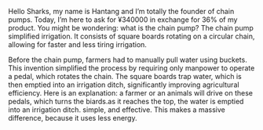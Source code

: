Hello Sharks, my name is Hantang and I’m totally the founder of chain pumps. Today, I’m here to ask for ¥340000 in exchange for 36% of my product. 
You might be wondering: what is the chain pump?
The chain pump simplified irrigation. It consists of square boards rotating on a circular chain, allowing for faster and less tiring irrigation.
      
Before the chain pump, farmers had to manually pull water using buckets. This invention simplified the process by requiring only manpower to operate a pedal, which rotates the chain. The square boards trap water, which is then emptied into an irrigation ditch, significantly improving agricultural efficiency.
Here is an explanation:
a farmer or an animals will drive on these pedals, which turns the biards.as it reaches the top, the water is emptied into an irrigation ditch. simple, and effective. This makes a massive difference, because it uses less energy.
